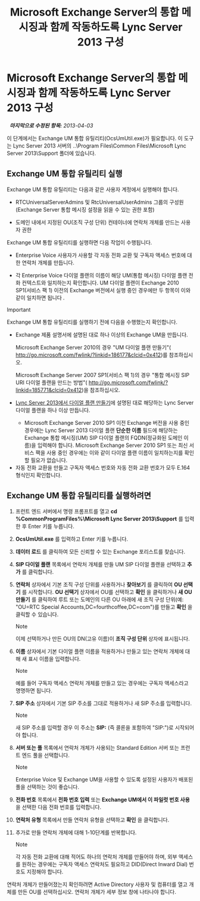﻿---
title: "Microsoft Exchange Server의 통합 메시징과 함께 작동하도록 Lync Server 2013 구성"
TOCTitle: Microsoft Exchange Server의 통합 메시징과 함께 작동하도록 Lync Server 2013 구성
ms:assetid: 1098ae4d-f57f-44f3-804e-39889d9fc14e
ms:mtpsurl: https://technet.microsoft.com/ko-kr/library/Gg398193(v=OCS.15)
ms:contentKeyID: 49302840
ms.date: 08/10/2015
mtps_version: v=OCS.15
ms.translationtype: HT
---

# Microsoft Exchange Server의 통합 메시징과 함께 작동하도록 Lync Server 2013 구성

 
_**마지막으로 수정된 항목:** 2013-04-03_

이 단계에서는 Exchange UM 통합 유틸리티(OcsUmUtil.exe)가 필요합니다. 이 도구는 Lync Server 2013 서버의 ..\\Program Files\\Common Files\\Microsoft Lync Server 2013\\Support 폴더에 있습니다.

## Exchange UM 통합 유틸리티 실행

Exchange UM 통합 유틸리티는 다음과 같은 사용자 계정에서 실행해야 합니다.

  - RTCUniversalServerAdmins 및 RtcUniversalUserAdmins 그룹의 구성원(Exchange Server 통합 메시징 설정을 읽을 수 있는 권한 포함)

  - 도메인 내에서 지정된 OU(조직 구성 단위) 컨테이너에 연락처 개체를 만드는 사용자 권한

Exchange UM 통합 유틸리티를 실행하면 다음 작업이 수행됩니다.

  - Enterprise Voice 사용자가 사용할 각 자동 전화 교환 및 구독자 액세스 번호에 대한 연락처 개체를 만듭니다.

  - 각 Enterprise Voice 다이얼 플랜의 이름이 해당 UM(통합 메시징) 다이얼 플랜 전화 컨텍스트와 일치하는지 확인합니다. UM 다이얼 플랜이 Exchange 2010 SP1(서비스 팩 1) 이전의 Exchange 버전에서 실행 중인 경우에만 두 항목이 이와 같이 일치하면 됩니다 *.*

> [!IMPORTANT]  
> Exchange UM 통합 유틸리티를 실행하기 전에 다음을 수행했는지 확인합니다.
> <ul>
> <li><p>Exchange 제품 설명서에 설명된 대로 하나 이상의 Exchange UM을 만듭니다.</p>
> <p>Microsoft Exchange Server 2010의 경우 &quot;UM 다이얼 플랜 만들기&quot;( <a href="http://go.microsoft.com/fwlink/?linkid=186177%26clcid=0x412" class="uri">http://go.microsoft.com/fwlink/?linkid=186177&amp;clcid=0x412</a>)를 참조하십시오.</p>
> <p>Microsoft Exchange Server 2007 SP1(서비스 팩 1)의 경우 &quot;통합 메시징 SIP URI 다이얼 플랜을 만드는 방법&quot;( <a href="http://go.microsoft.com/fwlink/?linkid=185771%26clcid=0x412" class="uri">http://go.microsoft.com/fwlink/?linkid=185771&amp;clcid=0x412</a>)을 참조하십시오.</p></li>
> <li><p><a href="lync-server-2013-create-a-dial-plan.md">Lync Server 2013에서 다이얼 플랜 만들기</a>에 설명된 대로 해당하는 Lync Server 다이얼 플랜을 하나 이상 만듭니다.</p></li>
> <ul><li>Microsoft Exchange Server 2010 SP1 이전 Exchange 버전을 사용 중인 경우에는 Lync Server 2013 다이얼 플랜 <STRONG>단순한 이름</STRONG> 필드에 해당하는 Exchange 통합 메시징(UM) SIP 다이얼 플랜의 FQDN(정규화된 도메인 이름)을 입력해야 합니다. Microsoft Exchange Server 2010 SP1 또는 최신 서비스 팩을 사용 중인 경우에는 이와 같이 다이얼 플랜 이름이 일치하는지를 확인할 필요가 없습니다.</li></ul>
> <li>자동 전화 교환을 만들고 구독자 액세스 번호와 자동 전화 교환 번호가 모두 E.164 형식인지 확인합니다.</li></ul>


## Exchange UM 통합 유틸리티를 실행하려면

1.  프런트 엔드 서버에서 명령 프롬프트를 열고 **cd %CommonProgramFiles%\\Microsoft Lync Server 2013\\Support** 를 입력한 후 Enter 키를 누릅니다.

2.  **OcsUmUtil.exe** 를 입력하고 Enter 키를 누릅니다.

3.  **데이터 로드** 를 클릭하여 모든 신뢰할 수 있는 Exchange 포리스트를 찾습니다.

4.  **SIP 다이얼 플랜** 목록에서 연락처 개체를 만들 UM SIP 다이얼 플랜을 선택하고 **추가** 를 클릭합니다.

5.  **연락처** 상자에서 기본 조직 구성 단위를 사용하거나 **찾아보기** 를 클릭하여 **OU 선택기** 를 시작합니다. **OU 선택기** 상자에서 OU를 선택하고 **확인** 을 클릭하거나 **새 OU 만들기** 를 클릭하여 루트 또는 도메인의 다른 OU 아래에 새 조직 구성 단위(예: "OU=RTC Special Accounts,DC=fourthcoffee,DC=com")를 만들고 **확인** 을 클릭할 수 있습니다.
    

    > [!NOTE]
    > 이제 선택하거나 만든 OU의 DN(고유 이름)이 <STRONG>조직 구성 단위</STRONG> 상자에 표시됩니다.



6.  **이름** 상자에서 기본 다이얼 플랜 이름을 적용하거나 만들고 있는 연락처 개체에 대해 새 표시 이름을 입력합니다.
    

    > [!NOTE]
    > 예를 들어 구독자 액세스 연락처 개체를 만들고 있는 경우에는 구독자 액세스라고 명명하면 됩니다.



7.  **SIP 주소** 상자에서 기본 SIP 주소를 그대로 적용하거나 새 SIP 주소를 입력합니다.
    

    > [!NOTE]
    > 새 SIP 주소를 입력할 경우 이 주소는 <STRONG>SIP:</STRONG> (즉 콜론을 포함하여 "SIP:")로 시작되어야 합니다.



8.  **서버 또는 풀** 목록에서 연락처 개체가 사용되는 Standard Edition 서버 또는 프런트 엔드 풀을 선택합니다.
    

    > [!NOTE]
    > Enterprise Voice 및 Exchange UM을 사용할 수 있도록 설정된 사용자가 배포된 풀을 선택하는 것이 좋습니다.


9.  **전화 번호** 목록에서 **전화 번호 입력** 또는 **Exchange UM에서 이 파일럿 번호 사용** 을 선택한 다음 전화 번호를 입력합니다.

10. **연락처 유형** 목록에서 만들 연락처 유형을 선택하고 **확인** 을 클릭합니다.

11. 추가로 만들 연락처 개체에 대해 1-10단계를 반복합니다.
    

    > [!NOTE]
    > 각 자동 전화 교환에 대해 적어도 하나의 연락처 개체를 만들어야 하며, 외부 액세스를 원하는 경우에는 구독자 액세스 연락처도 필요하고 DID(Direct Inward Dial) 번호도 지정해야 합니다.



연락처 개체가 만들어졌는지 확인하려면 Active Directory 사용자 및 컴퓨터를 열고 개체를 만든 OU를 선택하십시오. 연락처 개체가 세부 정보 창에 나타나야 합니다.

